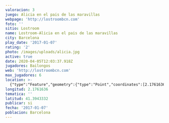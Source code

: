 ```yaml
---
valoracion: 3
juego: Alicia en el pais de las maravillas
webpage: 'http://lostroombcn.com'
foto: ''
sitio: Lostroom
name: Lostroom-Alicia en el pais de las maravillas
city: Barcelona
play_date: '2017-01-07'
rating: '2'
photo: /images/uploads/alicia.jpg
active: true
date: 2020-04-05T12:03:37.918Z
jugadores: Bailongos
web: 'http://lostroombcn.com'
max_jugadores: 6
location: >-
  {"type":"Feature","geometry":{"type":"Point","coordinates":[2.1761636,41.3943332]}}
longitud: 2.1761636
tematica: ''
latitud: 41.3943332
publicar: si
fecha: '2017-01-07'
poblacion: Barcelona
---
```

